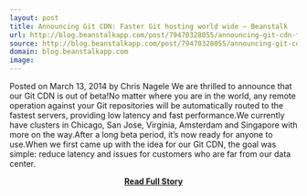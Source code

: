 ```yaml
---
layout: post
title: Announcing Git CDN: Faster Git hosting world wide — Beanstalk
url: http://blog.beanstalkapp.com/post/79470328055/announcing-git-cdn-faster-git-hosting-world-wide
source: http://blog.beanstalkapp.com/post/79470328055/announcing-git-cdn-faster-git-hosting-world-wide
domain: blog.beanstalkapp.com
image: 
---
```


<p>Posted on March 13, 2014 by Chris Nagele We are thrilled to announce that our Git CDN is out of beta!No matter where you are in the world, any remote operation against your Git repositories will be automatically routed to the fastest servers, providing low latency and fast performance.We currently have clusters in Chicago, San Jose, Virginia, Amsterdam and Singapore with more on the way.After a long beta period, it’s now ready for anyone to use.When we first came up with the idea for our Git CDN, the goal was simple: reduce latency and issues for customers who are far from our data center.</p>
<center><p><a href="http://blog.beanstalkapp.com/post/79470328055/announcing-git-cdn-faster-git-hosting-world-wide" style='padding:25px; font-sze:18px; font-weight: bold;'>Read Full Story</a></p></center>
